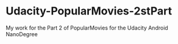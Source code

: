 # Udacity-PopularMovies-2stPart

My work for the Part 2 of PopularMovies for the Udacity Android NanoDegree
